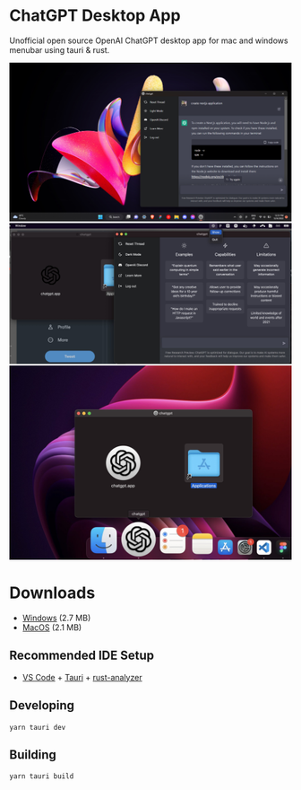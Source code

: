 # ChatGPT Desktop App

Unofficial open source OpenAI ChatGPT desktop app for mac and windows menubar using tauri & rust.

![screen](screenshotwin.png)
![screen-mac](macss.jpg)
![screen-ma2c](ssmac2.jpg)

# Downloads

- [Windows](https://github.com/sonnylazuardi/chatgpt-desktop/raw/master/releases/chatgpt.msi) (2.7 MB)
- [MacOS](https://github.com/sonnylazuardi/chatgpt-desktop/raw/master/releases/chatgpt.dmg) (2.1 MB)

## Recommended IDE Setup

- [VS Code](https://code.visualstudio.com/) + [Tauri](https://marketplace.visualstudio.com/items?itemName=tauri-apps.tauri-vscode) + [rust-analyzer](https://marketplace.visualstudio.com/items?itemName=rust-lang.rust-analyzer)

## Developing

```
yarn tauri dev
```

## Building

```
yarn tauri build
```
